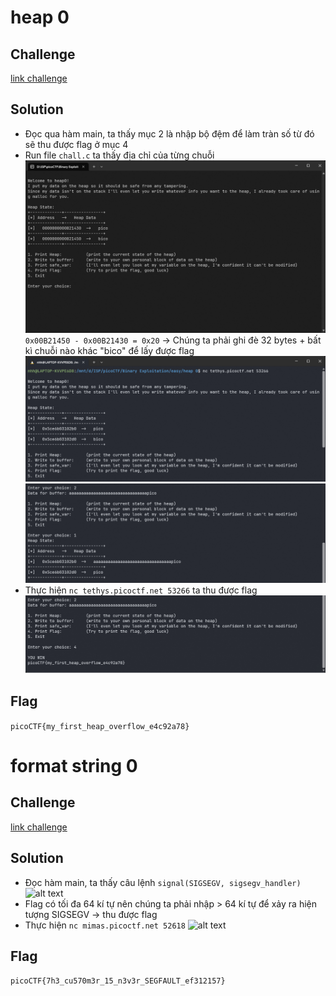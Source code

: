 # heap 0
## Challenge
[link challenge](https://play.picoctf.org/practice/challenge/438?category=6&difficulty=1&page=1)
## Solution
- Đọc qua hàm main, ta thấy mục 2 là nhập bộ đệm để làm tràn số từ đó sẽ thu được flag ở mục 4
- Run file `chall.c` ta thấy địa chỉ của từng chuỗi
![alt text](https://github.com/nhh9905/CTF/blob/main/picoCTF/Binary%20Exploitation/easy/image-1.png)
`0x00B21450 - 0x00B21430 = 0x20`
-> Chúng ta phải ghi đè 32 bytes + bất kì chuỗi nào khác "bico" để lấy được flag
![alt text](https://github.com/nhh9905/CTF/blob/main/picoCTF/Binary%20Exploitation/easy/image-2.png)
![alt text](https://github.com/nhh9905/CTF/blob/main/picoCTF/Binary%20Exploitation/easy/image-3.png)
- Thực hiện `nc tethys.picoctf.net 53266` ta thu được flag
![alt text](https://github.com/nhh9905/CTF/blob/main/picoCTF/Binary%20Exploitation/easy/image-4.png)
## Flag
```picoCTF{my_first_heap_overflow_e4c92a78}```
# format string 0
## Challenge
[link challenge](https://play.picoctf.org/practice/challenge/433?category=6&difficulty=1&page=1)
## Solution
- Đọc hàm main, ta thấy câu lệnh `signal(SIGSEGV, sigsegv_handler)`
![alt text](https://github.com/nhh9905/CTF/blob/main/picoCTF/Binary%20Exploitation/easy/image-5.png)
- Flag có tối đa 64 kí tự nên chúng ta phải nhập > 64 kí tự để xảy ra hiện tượng SIGSEGV -> thu được flag
- Thực hiện `nc mimas.picoctf.net 52618`
![alt text](https://github.com/nhh9905/CTF/blob/main/picoCTF/Binary%20Exploitation/easy/image-6.png)
## Flag
```picoCTF{7h3_cu570m3r_15_n3v3r_SEGFAULT_ef312157}```